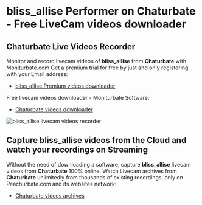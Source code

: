 # bliss_allise Performer on Chaturbate - Free LiveCam videos downloader

## Chaturbate Live Videos Recorder

Monitor and record livecam videos of **bliss_allise** from **Chaturbate** with Moniturbate.com
Get a premium trial for free by just and only registering with your Email address:
* [bliss_allise Premium videos downloader](https://moniturbate.com/request-demo-licence-key.html)

Free livecam videos downloader - Moniturbate Software:
* [Chaturbate videos downloader](https://moniturbate.com/moniturbate-download-software.html)

![bliss_allise livecam videos recorder](https://peachurnet.com/templates/moniturbate-software.png)


## Capture bliss_allise videos from the Cloud and watch your recordings on Streaming

Without the need of downloading a software, capture **bliss_allise** livecam videos from **Chaturbate** 100% online.
Watch Livecam archives from **Chaturbate** unlimitedly from thousands of existing recordings, only on Peachurbate.com and its websites network:
* [Chaturbate videos archives](https://peachurnet.com/)